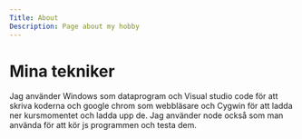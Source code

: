 ```yaml
---
Title: About
Description: Page about my hobby
---
```


Mina tekniker
=================
Jag använder Windows som dataprogram och Visual studio code för att skriva koderna och google chrom som webbläsare och Cygwin för att ladda ner kursmomentet och ladda upp de. Jag använder node också som man använda för att kör js programmen och testa dem.

